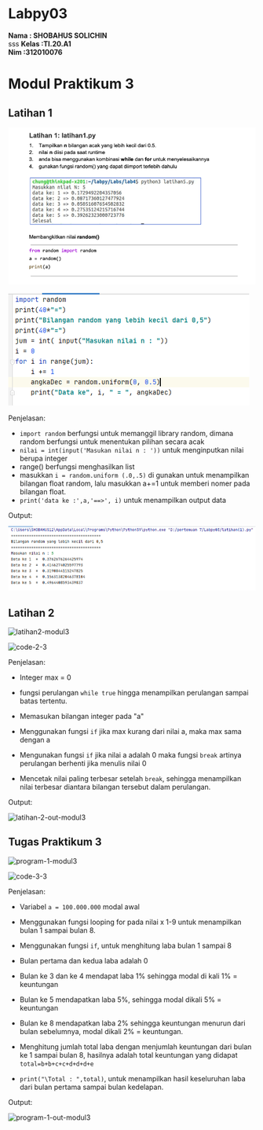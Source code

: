 # Labpy03

**Nama : SHOBAHUS SOLICHIN** <br>sss
**Kelas :TI.20.A1** <br>
**Nim :312010076** <br>

# Modul Praktikum 3
## Latihan 1

![latihan1modul3](Foto/shobahus1.png)

![code-1-3](Foto/shoba2.PNG)

Penjelasan:
* ``import random`` berfungsi untuk memanggil library random, dimana random berfungsi untuk menentukan pilihan secara acak
* ``nilai = int(input('Masukan nilai n : '))`` untuk menginputkan nilai berupa integer
* range() berfungsi menghasilkan list
* masukkan ``i = random.uniform (.0,.5)`` di gunakan untuk menampilkan bilangan float random, lalu masukkan a+=1 untuk memberi nomer pada 
bilangan float.
* ``print('data ke :',a,'==>', i)`` untuk menampilkan output data

Output:

![latihan2.2](Foto/shoba3.PNG)

## Latihan 2
![latihan2-modul3](.png)

![code-2-3](assets/img/code/code-2-3.png)

Penjelasan:
* Integer max = 0

* fungsi perulangan ``while true`` hingga menampilkan perulangan sampai batas tertentu.

* Memasukan bilangan integer pada "a"

* Menggunakan fungsi ``if`` jika max kurang dari nilai a, maka max sama dengan a

* Mengunakan fungsi ``if`` jika nilai a adalah 0 maka fungsi ``break`` artinya perulangan berhenti jika menulis nilai 0

* Mencetak nilai paling terbesar setelah ``break``, sehingga menampilkan nilai terbesar diantara bilangan tersebut dalam perulangan.

Output:

![latihan-2-out-modul3](assets/img/praktikum-3/2.1.png)


## Tugas Praktikum 3
![program-1-modul3](assets/img/praktikum-3/3.png)

![code-3-3](assets/img/code/code-3-3.png)

Penjelasan:
* Variabel ``a = 100.000.000`` modal awal

* Menggunakan fungsi looping for pada nilai x 1-9 untuk menampilkan bulan 1 sampai bulan 8.

* Menggunakan fungsi ``if``, untuk menghitung laba bulan 1 sampai 8

* Bulan pertama dan kedua laba adalah 0

* Bulan ke 3 dan ke 4 mendapat laba 1% sehingga modal di kali 1% = keuntungan

* Bulan ke 5 mendapatkan laba 5%, sehingga modal dikali 5% = keuntungan

* Bulan ke 8 mendapatkan laba 2% sehingga keuntungan menurun dari bulan sebelumnya, modal dikali 2% = keuntungan.

* Menghitung jumlah total laba dengan menjumlah keuntungan dari bulan ke 1 sampai bulan 8, hasilnya adalah total keuntungan yang didapat 
``total=b+b+c+c+d+d+d+e``

* ``print("\Total : ",total)``, untuk menampilkan hasil keseluruhan laba dari bulan pertama sampai bulan kedelapan.

Output:

![program-1-out-modul3](assets/img/praktikum-3/3.1.png)






































































